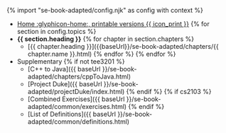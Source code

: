 {% import "se-book-adapted/config.njk" as config with context %}
<site-nav>
* [Home :glyphicon-home:, printable versions {{ icon_print }}]({{baseUrl}}/se-book-adapted/index.html)
{% for section in config.topics %}
* **{{ section.heading }}**
{% for chapter in section.chapters %}
  * [{{ chapter.heading }}]({{baseUrl}}/se-book-adapted/chapters/{{ chapter.name }}.html)
{% endfor %}
{% endfor %}
* Supplementary
{% if not tee3201 %}
  * [C++ to Java]({{ baseUrl }}/se-book-adapted/chapters/cppToJava.html)
  * [Project Duke]({{ baseUrl }}/se-book-adapted/projectDuke/index.html)
{% endif %}
{% if cs2103 %}
  * [Combined Exercises]({{ baseUrl }}/se-book-adapted/common/exercises.html)
{% endif %}
  * [List of Definitions]({{ baseUrl }}/se-book-adapted/common/definitions.html)
</site-nav>
